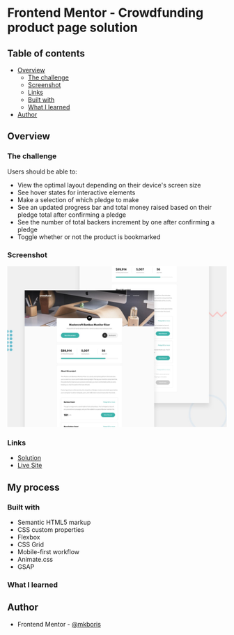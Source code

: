 # Frontend Mentor - Crowdfunding product page solution

## Table of contents

- [Overview](#overview)
  - [The challenge](#the-challenge)
  - [Screenshot](#screenshot)
  - [Links](#links)
  - [Built with](#built-with)
  - [What I learned](#what-i-learned)
- [Author](#author)

## Overview

### The challenge

Users should be able to:

- View the optimal layout depending on their device's screen size
- See hover states for interactive elements
- Make a selection of which pledge to make
- See an updated progress bar and total money raised based on their pledge total after confirming a pledge
- See the number of total backers increment by one after confirming a pledge
- Toggle whether or not the product is bookmarked

### Screenshot

![](./design/desktop-preview.jpg)

### Links

- [Solution](https://github.com/mkboris/Crowdfunding-product-page)
- [Live Site]()

## My process

### Built with

- Semantic HTML5 markup
- CSS custom properties
- Flexbox
- CSS Grid
- Mobile-first workflow
- Animate.css
- GSAP

### What I learned

## Author

- Frontend Mentor - [@mkboris](https://www.frontendmentor.io/profile/mkboris)
